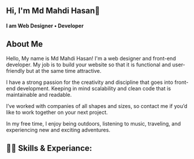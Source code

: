 <h2 > Hi, I'm Md Mahdi Hasan👏</h2>

<h4> I am Web Designer • Developer </h4>

<h2 > About Me </h2>
<p> Hello, My name is Md Mahdi Hasan! I'm a web designer and front-end developer. My job is to build your website so that it is functional and user-friendly but at the same time attractive.

I have a strong passion for the creativity and discipline that goes into front-end development. Keeping in mind scalability and clean code that is maintainable and readable.

I’ve worked with companies of all shapes and sizes, so contact me if you’d like to work together on your next project.

In my free time, I enjoy being outdoors, listening to music, traveling, and experiencing new and exciting adventures. </p>
 
<h2 >👨‍💻 Skills & Experiance:</h2>
